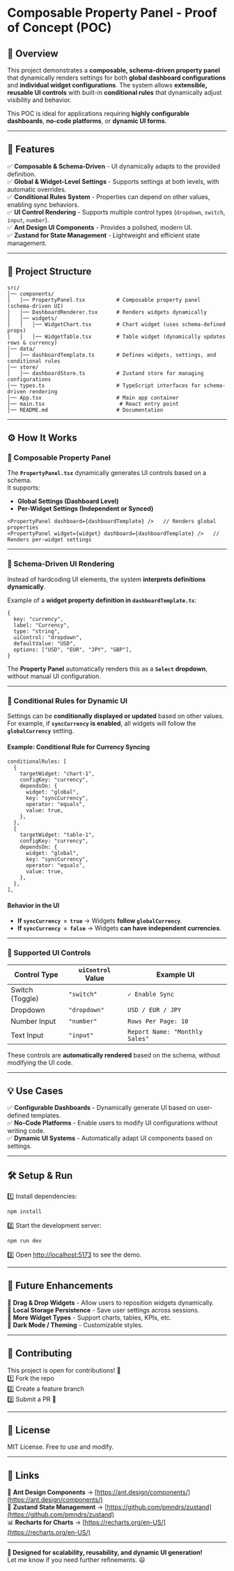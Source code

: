 # **Composable Property Panel - Proof of Concept (POC)**

## **🚀 Overview**
This project demonstrates a **composable, schema-driven property panel** that dynamically renders settings for both **global dashboard configurations** and **individual widget configurations**. The system allows **extensible, reusable UI controls** with built-in **conditional rules** that dynamically adjust visibility and behavior.

This POC is ideal for applications requiring **highly configurable dashboards**, **no-code platforms**, or **dynamic UI forms**.

---

## **🔹 Features**
✅ **Composable & Schema-Driven** - UI dynamically adapts to the provided definition.  
✅ **Global & Widget-Level Settings** - Supports settings at both levels, with automatic overrides.  
✅ **Conditional Rules System** - Properties can depend on other values, enabling sync behaviors.  
✅ **UI Control Rendering** - Supports multiple control types (`dropdown`, `switch`, `input`, `number`).  
✅ **Ant Design UI Components** - Provides a polished, modern UI.  
✅ **Zustand for State Management** - Lightweight and efficient state management.

---

## **📂 Project Structure**
```
src/
│── components/
│   │── PropertyPanel.tsx          # Composable property panel (schema-driven UI)
│   │── DashboardRenderer.tsx      # Renders widgets dynamically
│   │── widgets/
│   │   │── WidgetChart.tsx        # Chart widget (uses schema-defined props)
│   │   │── WidgetTable.tsx        # Table widget (dynamically updates rows & currency)
│── data/
│   │── dashboardTemplate.ts       # Defines widgets, settings, and conditional rules
│── store/
│   │── dashboardStore.ts          # Zustand store for managing configurations
│── types.ts                       # TypeScript interfaces for schema-driven rendering
│── App.tsx                        # Main app container
│── main.tsx                        # React entry point
│── README.md                      # Documentation
```

---

## **⚙️ How It Works**

### **📌 Composable Property Panel**
The **`PropertyPanel.tsx`** dynamically generates UI controls based on a schema.  
It supports:
- **Global Settings (Dashboard Level)**
- **Per-Widget Settings (Independent or Synced)**

```tsx
<PropertyPanel dashboard={dashboardTemplate} />   // Renders global properties
<PropertyPanel widget={widget} dashboard={dashboardTemplate} />   // Renders per-widget settings
```

---

### **📌 Schema-Driven UI Rendering**
Instead of hardcoding UI elements, the system **interprets definitions dynamically**.

Example of a **widget property definition in `dashboardTemplate.ts`**:
```tsx
{
  key: "currency",
  label: "Currency",
  type: "string",
  uiControl: "dropdown",
  defaultValue: "USD",
  options: ["USD", "EUR", "JPY", "GBP"],
}
```
The **Property Panel** automatically renders this as a **`Select` dropdown**, without manual UI configuration.

---

### **📌 Conditional Rules for Dynamic UI**
Settings can be **conditionally displayed or updated** based on other values.  
For example, if **`syncCurrency` is enabled**, all widgets will follow the **`globalCurrency`** setting.

#### **Example: Conditional Rule for Currency Syncing**
```tsx
conditionalRules: [
  {
    targetWidget: "chart-1",
    configKey: "currency",
    dependsOn: {
      widget: "global",
      key: "syncCurrency",
      operator: "equals",
      value: true,
    },
  },
  {
    targetWidget: "table-1",
    configKey: "currency",
    dependsOn: {
      widget: "global",
      key: "syncCurrency",
      operator: "equals",
      value: true,
    },
  },
],
```

#### **Behavior in the UI**
- **If `syncCurrency = true`** → Widgets **follow `globalCurrency`**.
- **If `syncCurrency = false`** → Widgets **can have independent currencies**.

---

### **📌 Supported UI Controls**
| Control Type | `uiControl` Value | Example UI |
|-------------|-----------------|------------|
| Switch (Toggle) | `"switch"` | `✓ Enable Sync` |
| Dropdown | `"dropdown"` | `USD / EUR / JPY` |
| Number Input | `"number"` | `Rows Per Page: 10` |
| Text Input | `"input"` | `Report Name: "Monthly Sales"` |

These controls are **automatically rendered** based on the schema, without modifying the UI code.

---

## **💡 Use Cases**
✅ **Configurable Dashboards** - Dynamically generate UI based on user-defined templates.  
✅ **No-Code Platforms** - Enable users to modify UI configurations without writing code.  
✅ **Dynamic UI Systems** - Automatically adapt UI components based on settings.

---

## **🛠️ Setup & Run**
1️⃣ Install dependencies:
```bash
npm install
```
2️⃣ Start the development server:
```bash
npm run dev
```
3️⃣ Open [http://localhost:5173](http://localhost:5173) to see the demo.

---

## **🚀 Future Enhancements**
🔹 **Drag & Drop Widgets** - Allow users to reposition widgets dynamically.  
🔹 **Local Storage Persistence** - Save user settings across sessions.  
🔹 **More Widget Types** - Support charts, tables, KPIs, etc.  
🔹 **Dark Mode / Theming** - Customizable styles.

---

## **🤝 Contributing**
This project is open for contributions! 🚀  
1️⃣ Fork the repo  
2️⃣ Create a feature branch  
3️⃣ Submit a PR 🎉

---

## **📜 License**
MIT License. Free to use and modify.

---

## **🔗 Links**
📖 **Ant Design Components** → [https://ant.design/components/](https://ant.design/components/)  
🔧 **Zustand State Management** → [https://github.com/pmndrs/zustand](https://github.com/pmndrs/zustand)  
📊 **Recharts for Charts** → [https://recharts.org/en-US/](https://recharts.org/en-US/)

---

**🚀 Designed for scalability, reusability, and dynamic UI generation!**  
Let me know if you need further refinements. 😃